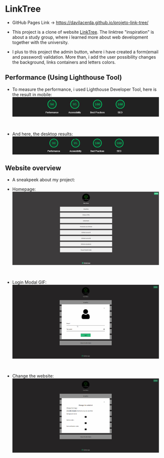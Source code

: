 # LinkTree

* GitHub Pages Link -> https://davilacerda.github.io/projeto-link-tree/

* This project is a clone of website [LinkTree](https://linktr.ee/newdevs). The linktree "inspiration" is about a study group, where i learned more about web development together with the university.

* I plus to this project the admin button, where i have created a form(email and password) validation. More than, i add the user possibility changes the background, links containers and letters colors.

## Performance (Using Lighthouse Tool)

* To measure the performance, i used Lighthouse Developer Tool, here is the result in mobile:
![Mobile Performance Image](https://github.com/DaviLacerda/projeto-link-tree/blob/main/readme%20images/mobile-performance.png)
<br>

* And here, the desktop results:
![Desktop Performance Image](https://github.com/DaviLacerda/projeto-link-tree/blob/main/readme%20images/desktop-performance.png)

## Website overview

* A sneakpeek about my project:

* Homepage:
![Homepage](https://github.com/DaviLacerda/projeto-link-tree/blob/main/readme%20images/home.png)
<br>

* Login Modal GIF:
![Login](https://github.com/DaviLacerda/projeto-link-tree/blob/main/readme%20images/login.gif)
<br>

* Change the website:
![Change website](https://github.com/DaviLacerda/projeto-link-tree/blob/main/readme%20images/changeWebsite.gif)
<br>
